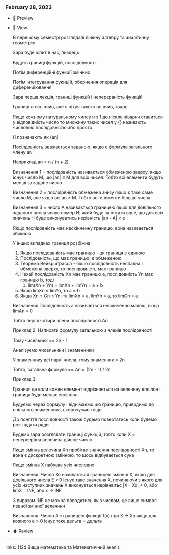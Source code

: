 
### February 28, 2023

- 👀 Preview
- 🧠 View
    
    В перешому семестрі розглядалі лінійну алгебру та аналітичну геометрію
    
    Зара буде іспит в нас, пиздець
    
    Будуть границі функцій, послідовності
    
    Потім диференційні функції змінних
    
    Потім інтегрування фукнцій, обернення операція для диференціювання
    
    Зара перша лекція, границі функцій і неперервність функцій
    
    Границі хтось вчив, але я ніхуя такого не вчив, тварь
    
    Якщо кожному натуральному чилсу н з 1 до нісклеініварнч ставиться у відповідність число то множину таких чисел у {} називають числовою послідовністю або просто
    
    її позначають як {an}
    
    Посілдовність вважається заданою, якшо є формула загального члену an
    
    Наприклад an = n / (n + 2)
    
    Визначення 1 = послідовність називається обмеженою зверху, якщо існує число М, що |an| ≤ M для всіх чисел. Тобто всі елементи будуть менші за задане число
    
    Визначення 2 = послідовність обмежена знизу якшо є таке саме число М, але якшо всі an ≥ M. Тобто всі елементи більше числа
    
    Визначення 3 = число А називається границею якшо для довільного заданого числа яснує номер Н, який буде залежати від е, що для всіх значень Н буде виконуватись нерівність |an - A| < e
    
    Якщо послідовність має нескінченну границю, вона називається збіжною
    
    У інших випадках границя розбіжна
    
    1. Якщо послідованість має границю - ця границя є єдиною
    2. Послідовність, що має границю, є обмеженою
    3. Теорема Вейєрштрасса - якшо послідовність неспадна і обмежена зверху, то послідовність має границю
    4. Нехай послідовність Xn має границю a, послідовність Yn має границю b, тоді
        1. lim(Xn + Yn) = limXn + limYn = a + b
    5. Якщо limXn ≤ limYn, то a ≤ b
    6. Якщо Xn ≤ Gn ≤ Yn, та limXn = a, limYn = a, то limGn = a
    
    Визначення Послідовність a називається нескінченно малою, якщо limAn = 0
    
    Тобто перші чотири члени послідовності An
    
    Приклад 2. Написати формулу загальною з членів послідовності
    
    Тому чисельник == 2n - 1
    
    Аналізуємо чисельники і знаменники
    
    У знаменнику всі парні числа, тому знаменник = 2n
    
    Тобто, загальна формула == An = (2n - 1) / 2n
    
    Приклад 3. 
    
    Границя це коли кожен елемент відрізняється на велечину епсілон і границя буде менше епсілона
    
    Будуємо через формулу і віднімаємо цю границю, приводимо до спільного знаменника, скорочуємо тощо
    
    До поняття послідовності також будемо повертатись коли будемо розглядати ряди
    
    Будемо зара розглядати границі функцій, тобто коли X = непереервна велечина дійсне число
    
    Якщо змінна велечина Xn пробігає значення послідовності Xn, то вона є дискретною змінною, то шось відбувається сука
    
    Якщо змінна Х набуває усіх числових
    
    Визначення. Число Хо називається границею змінної Х, якщо для довільного числа Е > 0 існує таке значення Х, починаючи з якого для усіх наступних значень Х виконується нерівнвітьс |X - Xo| < 0, або limX = INF, або x → INF
    
    З виразом INF не можна поводитись як з числом, це лише символ певної змінної велечини
    
    Визначення. Число А є границею функції f(x) при X → Xo якщо для кожного e > 0 існує таке дельта = дельта
    
- 🫀 Review


---

links: 112d Вища математика та Математичний аналіз

